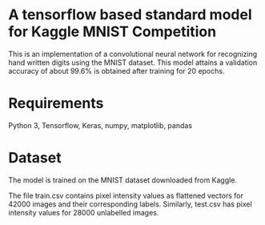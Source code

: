 # A tensorflow based standard model for Kaggle MNIST Competition

This is an implementation of a convolutional neural network for recognizing hand written digits using the MNIST dataset. This model attains a validation accuracy of about 99.6% is obtained after training for 20 epochs.

# Requirements
Python 3, 
Tensorflow, 
Keras, 
numpy, 
matplotlib, 
pandas

# Dataset
The model is trained on the MNIST dataset downloaded from Kaggle.

The file train.csv contains pixel intensity values as flattened vectors for 42000 images and their corresponding labels. Similarly, test.csv has pixel intensity values for 28000 unlabelled images.


